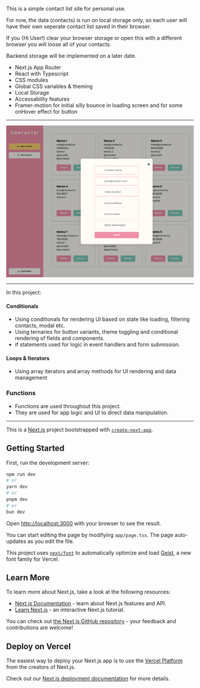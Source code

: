 This is a simple contact list site for personal use. 

For now, the data (contacts) is run on local storage only, so each user will have their own seperate contact list saved in their browser. 

If you (Hi User!) clear your browser storage or open this with a different browser you will loose all of your contacts. 

Backend storage will be implemented on a later date. 

- Next.js App Router
- React with Typescript
- CSS modules
- Global CSS variables & theming
- Local Storage
- Accessability features
- Framer-motion for initial silly bounce in loading screen and for some onHover effect for button

------

![Contact website with add contact modal open](<Screenshot 2025-06-09 at 14.30.34.png>)

-------

In this project: 
#### Conditionals
- Using conditionals for rendering UI based on state like loading, filtering contacts, modal etc. 
- Using ternaries for button variants, theme toggling and conditional rendering of fields and components. 
- if statements used for logic in event handlers and form submission. 

#### Loops & Iterators
- Using array iterators and array methods for UI rendering and data management

### Functions
- Functions are used throughout this project. 
- They are used for app logic and UI to direct data manipulation.  

-------


This is a [Next.js](https://nextjs.org) project bootstrapped with [`create-next-app`](https://nextjs.org/docs/app/api-reference/cli/create-next-app).

## Getting Started

First, run the development server:

```bash
npm run dev
# or
yarn dev
# or
pnpm dev
# or
bun dev
```

Open [http://localhost:3000](http://localhost:3000) with your browser to see the result.

You can start editing the page by modifying `app/page.tsx`. The page auto-updates as you edit the file.

This project uses [`next/font`](https://nextjs.org/docs/app/building-your-application/optimizing/fonts) to automatically optimize and load [Geist](https://vercel.com/font), a new font family for Vercel.

## Learn More

To learn more about Next.js, take a look at the following resources:

- [Next.js Documentation](https://nextjs.org/docs) - learn about Next.js features and API.
- [Learn Next.js](https://nextjs.org/learn) - an interactive Next.js tutorial.

You can check out [the Next.js GitHub repository](https://github.com/vercel/next.js) - your feedback and contributions are welcome!

## Deploy on Vercel

The easiest way to deploy your Next.js app is to use the [Vercel Platform](https://vercel.com/new?utm_medium=default-template&filter=next.js&utm_source=create-next-app&utm_campaign=create-next-app-readme) from the creators of Next.js.

Check out our [Next.js deployment documentation](https://nextjs.org/docs/app/building-your-application/deploying) for more details.
